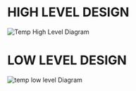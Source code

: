# HIGH LEVEL DESIGN
![Temp High Level Diagram](https://user-images.githubusercontent.com/98869615/163197905-f02a9e1d-3ab9-4d6f-9d19-c72ed60c0f2a.jpg)
# LOW LEVEL DESIGN
![temp low level Diagram](https://user-images.githubusercontent.com/98869615/163198019-b7d16cc2-33d5-474f-858c-c781f10f2f29.jpg)

